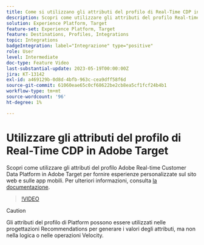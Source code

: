 ```yaml
---
title: Come si utilizzano gli attributi del profilo di Real-Time CDP in Adobe Target?
description: Scopri come utilizzare gli attributi del profilo Real-time Customer Data Platform in Adobe Target per fornire esperienze personalizzate sul sito web e sulle app mobili.
solution: Experience Platform, Target
feature-set: Experience Platform, Target
feature: Destinations, Profiles, Integrations
topic: Integrations
badgeIntegration: label="Integrazione" type="positive"
role: User
level: Intermediate
doc-type: Feature Video
last-substantial-update: 2023-05-19T00:00:00Z
jira: KT-13142
exl-id: a469129b-0d8d-4bfb-963c-cea9dff58f6d
source-git-commit: 61060eae65c0cf68622be2cb8ea5cf1fcf24b4b1
workflow-type: tm+mt
source-wordcount: '96'
ht-degree: 1%

---
```


# Utilizzare gli attributi del profilo di Real-Time CDP in Adobe Target

Scopri come utilizzare gli attributi del profilo Adobe Real-time Customer Data Platform in Adobe Target per fornire esperienze personalizzate sul sito web e sulle app mobili. Per ulteriori informazioni, consulta [la documentazione](https://experienceleague.adobe.com/docs/target/using/integrate/integrating-with-rtcdp.html).

>[!VIDEO](https://video.tv.adobe.com/v/3419318/?learn=on)

>[!CAUTION]
>
>Gli attributi del profilo di Platform possono essere utilizzati nelle progettazioni Recommendations per generare i valori degli attributi, ma non nella logica o nelle operazioni Velocity.
